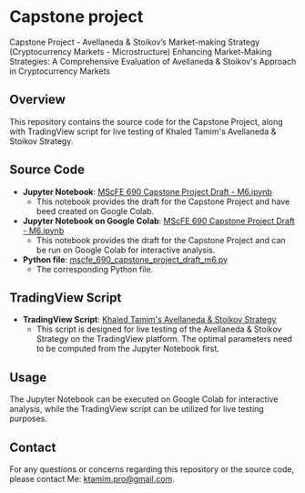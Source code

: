 # Capstone project
Capstone Project - Avellaneda &amp; Stoikov’s Market-making Strategy (Cryptocurrency Markets - Microstructure)
Enhancing Market-Making Strategies: A Comprehensive Evaluation of Avellaneda & Stoikov's Approach in Cryptocurrency Markets

## Overview
This repository contains the source code for the Capstone Project, along with TradingView script for live testing of Khaled Tamim's Avellaneda & Stoikov Strategy.

## Source Code
- **Jupyter Notebook**: [MScFE 690 Capstone Project Draft - M6.ipynb](https://github.com/ktamimpro/Capstone_project/blob/main/MScFE_690_Capstone_Project_Draft_M6.ipynb)
    - This notebook provides the draft for the Capstone Project and have beed created on Google Colab.
- **Jupyter Notebook on Google Colab**: [MScFE 690 Capstone Project Draft - M6.ipynb](https://colab.research.google.com/drive/1e947mmr9BZ5H31xEVrGk6bdv7K8qeg4O?usp=sharing)
    - This notebook provides the draft for the Capstone Project and can be run on Google Colab for interactive analysis.
- **Python file**: [mscfe_690_capstone_project_draft_m6.py](https://github.com/ktamimpro/Capstone_project/blob/main/mscfe_690_capstone_project_draft_m6.py)
    - The corresponding Python file.

## TradingView Script
- **TradingView Script**: [Khaled Tamim's Avellaneda & Stoikov Strategy](https://www.tradingview.com/script/oMyh4vMH-Khaled-Tamim-s-Avellaneda-Stoikov-Strategy/)
    - This script is designed for live testing of the Avellaneda & Stoikov Strategy on the TradingView platform. The optimal parameters need to be computed from the Jupyter Notebook first.

## Usage
The Jupyter Notebook can be executed on Google Colab for interactive analysis, while the TradingView script can be utilized for live testing purposes.

## Contact
For any questions or concerns regarding this repository or the source code, please contact Me: ktamim.pro@gmail.com.
